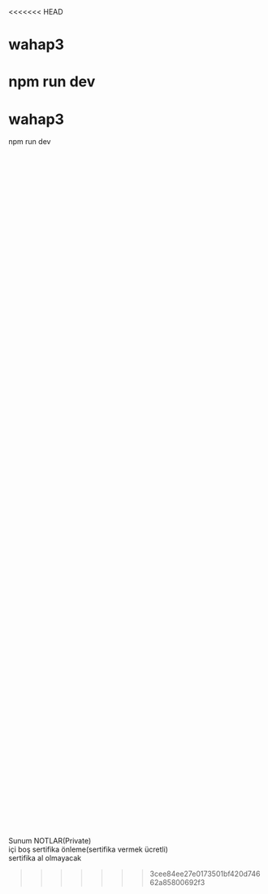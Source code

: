 <<<<<<< HEAD
# wahap3
npm run dev
=======
# wahap3</br>
npm run dev</br>







































</br></br></br></br></br></br></br></br></br></br></br></br></br></br></br></br></br></br></br></br></br></br></br></br></br></br></br></br></br></br></br></br></br></br></br></br></br></br></br></br></br></br></br></br></br></br></br></br></br></br></br></br></br></br></br></br></br></br></br></br></br></br></br></br></br></br></br></br></br></br></br></br></br></br></br></br></br></br></br>Sunum NOTLAR(Private)</br>
içi boş sertifika önleme(sertifika vermek ücretli)</br>
sertifika al olmayacak</br>


>>>>>>> 3cee84ee27e0173501bf420d74662a85800692f3
